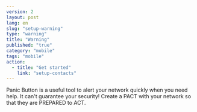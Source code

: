 ```yaml
---
version: 2
layout: post
lang: en
slug: "setup-warning"
type: "warning"
title: "Warning"
published: "true"
category: "mobile"
tags: "mobile"
action: 
  - title: "Get started"
    link: "setup-contacts"
---
```


Panic Button is a useful tool to alert your network quickly when you need help. It can't guarantee your security! Create a PACT with your network so that they are PREPARED to ACT. 

